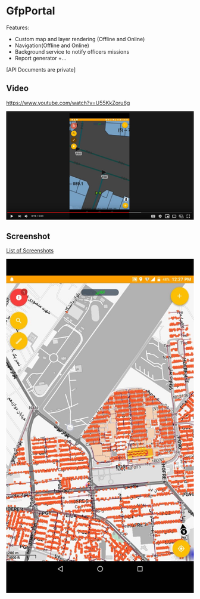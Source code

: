 # GfpPortal

Features:
* Custom map and layer rendering (Offline and Online) 
* Navigation(Offline and Online) 
* Background service to notify officers missions
* Report generator +...

[API Documents are private]


## Video

https://www.youtube.com/watch?v=U55KkZoru6g

![](Screenshot/youtube.jpg)

## Screenshot

[List of Screenshots](Screenshot/)

![](Screenshot/3.mp4_snapshot_01.06_[2019.07.05_23.56.45].jpg)
